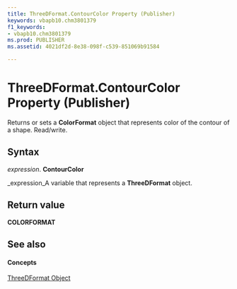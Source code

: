 ```yaml
---
title: ThreeDFormat.ContourColor Property (Publisher)
keywords: vbapb10.chm3801379
f1_keywords:
- vbapb10.chm3801379
ms.prod: PUBLISHER
ms.assetid: 4021df2d-8e38-098f-c539-851069b91584

---
```



# ThreeDFormat.ContourColor Property (Publisher)

Returns or sets a  **ColorFormat** object that represents color of the contour of a shape. Read/write.


## Syntax

 _expression_. **ContourColor**

 _expression_A variable that represents a  **ThreeDFormat** object.


## Return value

 **COLORFORMAT**


## See also


#### Concepts


 [ThreeDFormat Object](threedformat-object-publisher.md)

